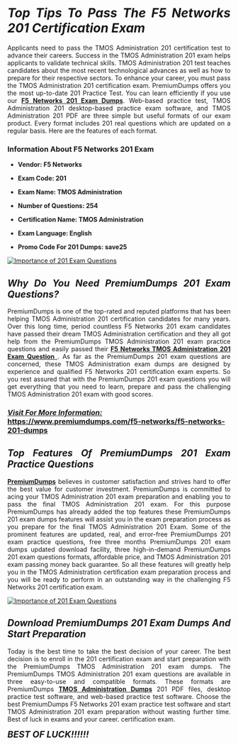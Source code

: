 <h1 style="text-align: justify;"><strong><em>Top Tips To Pass The F5 Networks 201 Certification Exam</em></strong></h1>

<p style="text-align: justify;">Applicants need to pass the TMOS Administration 201 certification test to advance their careers. Success in the TMOS Administration 201 exam helps applicants to validate technical skills. TMOS Administration 201 test teaches candidates about the most recent technological advances as well as how to prepare for their respective sectors. To enhance your career, you must pass the TMOS Administration 201 certification exam. PremiumDumps offers you the most up-to-date 201 Practice Test. You can learn efficiently if you use our <strong><a href="https://www.premiumdumps.com/f5-networks/f5-networks-201-dumps">F5 Networks 201 Exam Dumps</a></strong>. Web-based practice test, TMOS Administration 201 desktop-based practice exam software, and TMOS Administration 201 PDF are three simple but useful formats of our exam product. Every format includes 201 real questions which are updated on a regular basis. Here are the features of each format.</p>

<h3 style="text-align: justify;"><strong>Information About F5 Networks 201 Exam</strong></h3>

<ul>
	<li>
	<p style="text-align: justify;"><b>Vendor: F5 Networks</b></p>
	</li>
	<li>
	<p style="text-align: justify;"><b>Exam Code: 201</b></p>
	</li>
	<li>
	<p style="text-align: justify;"><b>Exam Name: TMOS Administration</b></p>
	</li>
	<li>
	<p style="text-align: justify;"><b>Number of Questions: 254</b></p>
	</li>
	<li>
	<p style="text-align: justify;"><b>Certification Name: TMOS Administration</b></p>
	</li>
	<li>
	<p style="text-align: justify;"><b>Exam Language: English</b></p>
	</li>
	<li>
	<p style="text-align: justify;"><b>Promo Code For 201 Dumps: save25</b></p>
	</li>
</ul>

<p style="text-align: justify;"><a href="https://www.premiumdumps.com/f5-networks/f5-networks-201-dumps"><img alt="Importance of 201 Exam Questions" src="https://i.imgur.com/VJaqCPg.jpeg" /></a></p>

<h2 style="text-align: justify;"><strong><em>Why Do You Need PremiumDumps 201 Exam Questions?</em></strong></h2>

<p style="text-align: justify;">PremiumDumps is one of the top-rated and reputed platforms that has been helping TMOS Administration 201 certification candidates for many years. Over this long time, period countless F5 Networks 201 exam candidates have passed their dream TMOS Administration certification and they all got help from the PremiumDumps TMOS Administration 201 exam practice questions and easily passed their <strong><a href="https://www.premiumdumps.com/f5-networks/f5-networks-201-dumps">F5 Networks TMOS Administration 201 Exam Question </a></strong>. As far as the PremiumDumps 201 exam questions are concerned, these TMOS Administration exam dumps are designed by experience and qualified F5 Networks 201 certification exam experts. So you rest assured that with the PremiumDumps 201 exam questions you will get everything that you need to learn, prepare and pass the challenging TMOS Administration 201 exam with good scores.</p>

<h3 style="text-align: justify;"><strong><u><i>Visit For More Information:</i></u><br />
<a href="https://www.premiumdumps.com/f5-networks/f5-networks-201-dumps">https://www.premiumdumps.com/f5-networks/f5-networks-201-dumps</a></strong></h3>

<h2 style="text-align: justify;"><strong><em>Top Features Of PremiumDumps 201 Exam Practice Questions</em></strong></h2>

<p style="text-align: justify;"><a href="https://www.premiumdumps.com/"><strong>PremiumDumps</strong></a> believes in customer satisfaction and strives hard to offer the best value for customer investment. PremiumDumps is committed to acing your TMOS Administration 201 exam preparation and enabling you to pass the final TMOS Administration 201 exam. For this purpose PremiumDumps has already added the top features these PremiumDumps 201 exam dumps features will assist you in the exam preparation process as you prepare for the final TMOS Administration 201 Exam. Some of the prominent features are updated, real, and error-free PremiumDumps 201 exam practice questions, free three months PremiumDumps 201 exam dumps updated download facility, three high-in-demand PremiumDumps 201 exam questions formats, affordable price, and TMOS Administration 201 exam passing money back guarantee. So all these features will greatly help you in the TMOS Administration certification exam preparation process and you will be ready to perform in an outstanding way in the challenging F5 Networks 201 certification exam.</p>

<p style="text-align: justify;"><a href="https://www.premiumdumps.com/f5-networks/f5-networks-201-dumps"><img alt="Importance of 201 Exam Questions" src="https://i.imgur.com/2KPb8yb.jpeg" /></a></p>

<h2 style="text-align: justify;"><strong><em>Download PremiumDumps 201 Exam Dumps And Start Preparation</em></strong></h2>

<p style="text-align: justify;">Today is the best time to take the best decision of your career. The best decision is to enroll in the 201 certification exam and start preparation with the PremiumDumps TMOS Administration 201 exam dumps. The PremiumDumps TMOS Administration 201 exam questions are available in three easy-to-use and compatible formats. These formats are PremiumDumps <strong><a href="https://www.premiumdumps.com/f5-networks/tmos-administration-dumps">TMOS Administration Dumps</a></strong> 201 PDF files, desktop practice test software, and web-based practice test software. Choose the best PremiumDumps F5 Networks 201 exam practice test software and start TMOS Administration 201 exam preparation without wasting further time. Best of luck in exams and your career. certification exam.</p>

<p style="text-align: justify;"><strong><span style="font-size:20px;"><em>BEST OF LUCK!!!!!!</em></span></strong></p>
